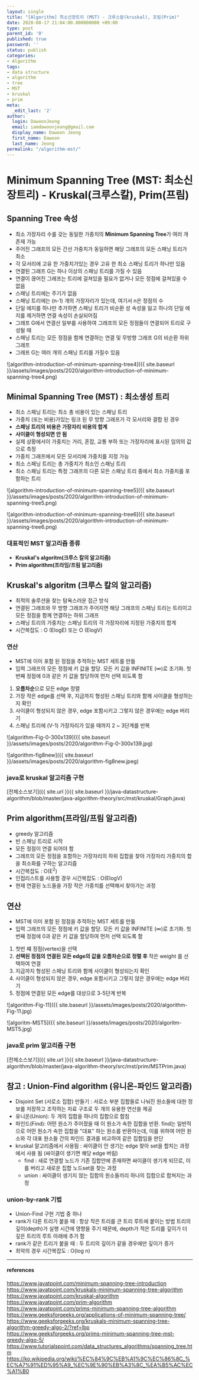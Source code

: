 ```yaml
---
layout: single
title: "[Algorithm] 최소신장트리 (MST) - 크루스칼(kruskal), 프림(Prim)"
date: 2020-08-17 21:04:00.000000000 +09:00
type: post
parent_id: '0'
published: true
password: ''
status: publish
categories:
- Algorithm
tags:
- data structure
- algorithm
- tree
- MST
- kruskal
- prim
meta:
  _edit_last: '2'
author:
  login: DawoonJeong
  email: iamdawoonjeong@gmail.com
  display_name: Dawoon Jeong
  first_name: Dawoon
  last_name: Jeong
permalink: "/algorithm-mst/"
---
```

# Minimum Spanning Tree (MST: 최소신장트리) - Kruskal(크루스칼), Prim(프림)

## Spanning Tree 속성
- 최소 가장자리 수를 갖는 동일한 가중치의 **Minimum Spanning Tree**가 여러 개 존재 가능
- 주어진 그래프의 모든 간선 가중치가 동일하면 해당 그래프의 모든 스패닝 트리가 최소
- 각 모서리에 고유 한 가중치가있는 경우 고유 한 최소 스패닝 트리가 하나만 있음
- 연결된 그래프 G는 하나 이상의 스패닝 트리를 가질 수 있음
- 연결이 끊어진 그래프는 트리에 걸쳐있을 필요가 없거나 모든 정점에 걸쳐있을 수 없음
- 스패닝 트리에는 주기가 없음
- 스패닝 트리에는 (n-1) 개의 가장자리가 있는데,  여기서 n은 정점의 수
- 단일 에지를 하나만 추가하면 스패닝 트리가 비순환 성 속성을 잃고 하나의 단일 에지를 제거하면 연결 속성이 손실되어짐
- 그래프 G에서 연결선 일부를 사용하여 그래프의 모든 정점들이 연결되어 트리로 구성될 때
- 스패닝 트리는 모든 정점을 함께 연결하는 연결 및 무방향 그래프 G의 비순환 하위 그래프
- 그래프 G는 여러 개의 스패닝 트리를 가질수 있음

![algorithm-introduction-of-minimum-spanning-tree4]({{ site.baseurl }}/assets/images/posts/2020/algorithm-introduction-of-minimum-spanning-tree4.png)


## Minimal Spanning Tree (MST) : 최소생성 트리
- 최소 스패닝 트리는 최소 총 비용이 있는 스패닝 트리
- 가중치 (또는 비용)가있는 링크 된 무 방향 그래프가 각 모서리와 결합 된 경우
- **스패닝 트리의 비용은 가장자리 비용의 합계**
- **사이클이 형성되면 안 됨**
- 실제 상황에서이 가중치는 거리, 혼잡, 교통 부하 또는 가장자리에 표시된 임의의 값으로 측정
- 가중치 그래프에서 모든 모서리에 가중치를 지정 가능  
- 최소 스패닝 트리는 총 가중치가 최소인 스패닝 트리
- 최소 스패닝 트리는 특정 그래프의 다른 모든 스패닝 트리 중에서 최소 가중치를 포함하는 트리


![algorithm-introduction-of-minimum-spanning-tree5]({{ site.baseurl }}/assets/images/posts/2020/algorithm-introduction-of-minimum-spanning-tree5.png)


![algorithm-introduction-of-minimum-spanning-tree6]({{ site.baseurl }}/assets/images/posts/2020/algorithm-introduction-of-minimum-spanning-tree6.png)


### 대표적인 MST 알고리즘 종류
- **Kruskal's algoritm(크루스 칼의 알고리즘)**
- **Prim algorithm(프라임/프림 알고리즘)**


## **Kruskal's algoritm (크루스 칼의 알고리즘)**
- 최적의 솔루션을 찾는 탐욕스러운 접근 방식
- 연결된 그래프와 무 방향 그래프가 주어지면 해당 그래프의 스패닝 트리는 트리이고 모든 정점을 함께 연결하는 하위 그래프
- 스패닝 트리의 가중치는 스패닝 트리의 각 가장자리에 지정된 가중치의 합계
- 시간복잡도 : O (ElogE) 또는 O (ElogV)

### 연산
- MST에 이미 포함 된 정점을 추적하는 MST 세트를 만듦
- 입력 그래프의 모든 정점에 키 값을 할당. 모든 키 값을 INFINITE (∞)로 초기화. 첫 번째 정점에 0과 같은 키 값을 할당하여 먼저 선택 되도록 함


1. **오름차순**으로 모든 edge 정렬
2. 가장 작은 edge를 선택 후, 지금까지 형성된 스패닝 트리와 함께 사이클을 형성하는지 확인
3. 사이클이 형성되지 않은 경우, edge 포함시키고 그렇지 않은 경우에는 edge 버리기
3. 스패닝 트리에 (V-1) 가장자리가 있을 때까지 2 ~ 3단계를 반복


![algorithm-Fig-0-300x139]({{ site.baseurl }}/assets/images/posts/2020/algorithm-Fig-0-300x139.jpg)


![algorithm-fig8new]({{ site.baseurl }}/assets/images/posts/2020/algorithm-fig8new.jpeg)


### java로 kruskal 알고리즘 구현

[전체소스보기]({{ site.url }}{{ site.baseurl }}/java-datastructure-algorithm/blob/master/java-algorithm-theory/src/mst/kruskal/Graph.java)


## **Prim algorithm(프라임/프림 알고리즘)**
- greedy 알고리즘
- 빈 스패닝 트리로 시작
- 모든 정점이 연결 되어야 함
- 그래프의 모든 정점을 포함하는 가장자리의 하위 집합을 찾아 가장자리 가중치의 합을 최소화를 구하는 알고리즘
- 시간복잡도 : O(E<sup>2</sup>)
- 인접리스트를 사용할 경우 시간복잡도 : O(ElogV)
- 현재 연결된 노드들을 가장 작은 가중치를 선택해서 찾아가는 과정

## 연산
- MST에 이미 포함 된 정점을 추적하는 MST 세트를 만듦
- 입력 그래프의 모든 정점에 키 값을 할당. 모든 키 값을 INFINITE (∞)로 초기화. 첫 번째 정점에 0과 같은 키 값을 할당하여 먼저 선택 되도록 함


1. 첫번 쨰 정점(vertex)을 선택
2. **선택된 정점의 연결된 모든 edge의 값을 오름차순으로 정렬 후** 작은 weight 를 선택하여 연결
2. 지금까지 형성된 스패닝 트리와 함께 사이클이 형성되는지 확인
3. 사이클이 형성되지 않은 경우, edge 포함시키고 그렇지 않은 경우에는 edge 버리기
5. 정점에 연결된 모든 edge를 대상으로 3-5단계 반복


![algorithm-Fig-11]({{ site.baseurl }}/assets/images/posts/2020/algorithm-Fig-11.jpg)


![algoritm-MST5]({{ site.baseurl }}/assets/images/posts/2020/algoritm-MST5.jpg)


### java로 prim 알고리즘 구현

[전체소스보기]({{ site.url }}{{ site.baseurl }}/java-datastructure-algorithm/blob/master/java-algorithm-theory/src/mst/prim/MSTPrim.java)


## 참고 : Union-Find algorithm (유니온-파인드 알고리즘)
- Disjoint Set (서로소 집합) 만들기  : 서로소 부분 집합들로 나눠진 원소들에 대한 정보를 저장하고 조작하는 자료 구조로 두 개의 유용한 연산을 제공
- 유니온(Union): 두 개의 집합을 하나의 집합으로 합침
- 파인드(Find): 어떤 원소가 주어졌을 때 이 원소가 속한 집합을 반환. find는 일반적으로 어떤 원소가 속한 집합을 "대표" 하는 원소를 반환하는데, 이를 위하여 어떤 원소와 각 대표 원소들 간의 파인드 결과를 비교하여 같은 집합임을 판단
- kruskal 알고리즘에서 사용됨 : 싸이클이 안 생기는 edge 찾아 set을 합치는 과정에서 사용 됨 (싸이클이 생기면 해당 edge 버림)
    - find : 새로 연결할 노드가 기존 집합안에 존재하면 싸이클이 생기게 되므로, 이를 버리고 새로운 집합 노드set을 찾는 과정
    - union : 싸이클이 생기지 않는 집합의 원소들끼리 하나의 집합으로 합쳐지는 과정

### union-by-rank 기법
- Union-Find 구현 기법 중 하나  
- rank가 다른 트리가 붙을 때 : 항상 작은 트리를 큰 트리 루트에 붙이는 방법 트리의 깊이(depth)가 실행 시간에 영향을 주기 때문에, depth가 적은 트리를 깊이가 더 깊은 트리의 루트 아래에 추가 함
- rank가 같은 트리가 붙을 때 : 두 트리의 깊이가 같을 경우에만 깊이가 증가  
- 최악의 경우 시간복잡도 : O(log n)

---

#### references
<https://www.javatpoint.com/minimum-spanning-tree-introduction>  
<https://www.javatpoint.com/kruskals-minimum-spanning-tree-algorithm>  
<https://www.javatpoint.com/kruskal-algorithm>  
<https://www.javatpoint.com/prim-algorithm>  
<https://www.javatpoint.com/prims-minimum-spanning-tree-algorithm>  
<https://www.geeksforgeeks.org/applications-of-minimum-spanning-tree/>  
<https://www.geeksforgeeks.org/kruskals-minimum-spanning-tree-algorithm-greedy-algo-2/?ref=lbp>  
<https://www.geeksforgeeks.org/prims-minimum-spanning-tree-mst-greedy-algo-5/>  
<https://www.tutorialspoint.com/data_structures_algorithms/spanning_tree.htm>   
<https://ko.wikipedia.org/wiki/%EC%84%9C%EB%A1%9C%EC%86%8C_%EC%A7%91%ED%95%A9_%EC%9E%90%EB%A3%8C_%EA%B5%AC%EC%A1%B0>
